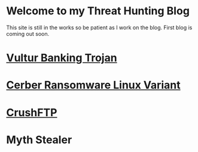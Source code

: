 # Welcome to my Threat Hunting Blog

This site is still in the works so be patient as I work on the blog. First blog is coming out soon. 

# [Vultur Banking Trojan](https://github.com/r3vhunter/Threat-Hunting-Blog/blob/master/_posts/2024-04-18-Vultur-Banking-Trojan-Report.md)

# [Cerber Ransomware Linux Variant](https://github.com/r3vhunter/Threat-Hunting-Blog/blob/master/_posts/Cerber_Ransomware/2024-04-18-Cerber-Ransomware-Report.md)

# [CrushFTP](https://github.com/r3vhunter/Threat-Hunting-Blog/blob/master/_posts/CrushFTP(CVE-2024-4040)/2024-04-18-CrushFTP.md)
# Myth Stealer 
